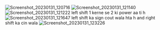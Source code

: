 
![Screenshot_20230131_120716](https://user-images.githubusercontent.com/96529109/215703177-d5c395c3-8875-43eb-b991-a23b7170febc.png)
![Screenshot_20230131_121140](https://user-images.githubusercontent.com/96529109/215703377-bdad4d8d-8b9f-440e-8b3b-9fb477ad25c8.png)
![Screenshot_20230131_121222](https://user-images.githubusercontent.com/96529109/215703421-995b693e-4f0e-400e-8c2d-521fafa3fe15.png)
left shift 1 kerne se 2 ki power aa ti h
![Screenshot_20230131_121647](https://user-images.githubusercontent.com/96529109/215703597-97f47c5e-db81-465b-86ad-a73b15caae2c.png)
left shift ka sign cout wala hta h and right shift ka cin wala
![Screenshot_20230131_123226](https://user-images.githubusercontent.com/96529109/215703621-b18900d0-6150-4abc-9874-1fd1253d982d.png)
